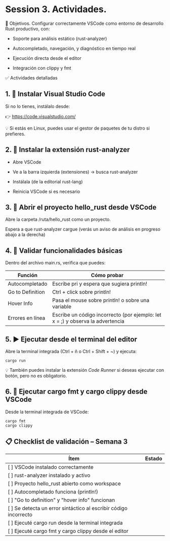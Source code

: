 # Session 3. Actividades.

🎯 Objetivos.
Configurar correctamente VSCode como entorno de desarrollo Rust productivo, con:

* Soporte para análisis estático (rust-analyzer)

* Autocompletado, navegación, y diagnóstico en tiempo real

* Ejecución directa desde el editor

* Integración con clippy y fmt

✅ Actividades detalladas

## 1. 🧰 Instalar Visual Studio Code

Si no lo tienes, instálalo desde:

👉 https://code.visualstudio.com/

💡 Si estás en Linux, puedes usar el gestor de paquetes de tu distro si prefieres.

## 2. 🧩 Instalar la extensión rust-analyzer

* Abre VSCode

* Ve a la barra izquierda (extensiones) → busca rust-analyzer

* Instálala (de la editorial rust-lang)

* Reinicia VSCode si es necesario

## 3. 📂 Abrir el proyecto hello_rust desde VSCode
Abre la carpeta /ruta/hello_rust como un proyecto.

Espera a que rust-analyzer cargue (verás un aviso de análisis en progreso abajo a la derecha)

## 4. 🧪 Validar funcionalidades básicas
Dentro del archivo main.rs, verifica que puedes:

| Función |	Cómo probar |
| ----    | ---------- |
| Autocompletado | 	Escribe pri y espera que sugiera println! | 
| Go to Definition	|  Ctrl + click sobre println! | 
| Hover Info | 	Pasa el mouse sobre println! o sobre una variable | 
| Errores en línea | 	Escribe un código incorrecto (por ejemplo: let x = ;) y observa la advertencia | 

## 5. ▶ Ejecutar desde el terminal del editor
Abre la terminal integrada (Ctrl + ñ o Ctrl + Shift + ~) y ejecuta:

    cargo run

💡 También puedes instalar la extensión *Code Runner* si deseas ejecutar con botón, pero no es obligatorio.

## 6. 🎯 Ejecutar cargo fmt y cargo clippy desde VSCode
Desde la terminal integrada de VSCode:

    cargo fmt
    cargo clippy
   
## 📋 Checklist de validación – Semana 3

| Ítem | 	Estado | 
|  --- |  ----- | 
| [ ] VSCode instalado correctamente	|  | 
| [ ] rust-analyzer instalado y activo	|  | 
| [ ] Proyecto hello_rust abierto como workspace	|  | 
| [ ] Autocompletado funciona (println!)	|  | 
| [ ] "Go to definition" y "hover info" funcionan	|  | 
| [ ] Se detecta un error sintáctico al escribir código incorrecto	|  | 
| [ ] Ejecuté cargo run desde la terminal integrada	|  | 
| [ ] Ejecuté cargo fmt y cargo clippy desde el editor |  | 


